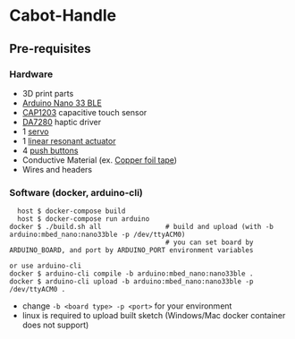 # Cabot-Handle

## Pre-requisites

### Hardware

- 3D print parts
- [Arduino Nano 33 BLE](https://store-usa.arduino.cc/products/arduino-nano-33-ble?selectedStore=us)
- [CAP1203](https://www.microchip.com/en-us/product/cap1203) capacitive touch sensor
- [DA7280](https://github.com/sparkfun/SparkFun_Qwiic_Haptic_Driver_DA7280_Arduino_Library) haptic driver
- 1 [servo](https://kondo-robot.com/product/03211)
- 1 [linear resonant actuator](https://tech.alpsalpine.com/e/products/detail/AFT14A903A/)
- 4 [push buttons](https://tech.alpsalpine.com/e/products/detail/SKRPABE010/)
- Conductive Material (ex. [Copper foil tape](https://www.adafruit.com/product/3483))
- Wires and headers

### Software (docker, arduino-cli)

```
  host $ docker-compose build
  host $ docker-compose run arduino
docker $ ./build.sh all                # build and upload (with -b arduino:mbed_nano:nano33ble -p /dev/ttyACM0)
                                       # you can set board by ARDUINO_BOARD, and port by ARDUINO_PORT environment variables

or use arduino-cli
docker $ arduino-cli compile -b arduino:mbed_nano:nano33ble .
docker $ arduino-cli upload -b arduino:mbed_nano:nano33ble -p /dev/ttyACM0 .
```
- change `-b <board type> -p <port>` for your environment
- linux is required to upload built sketch (Windows/Mac docker container does not support)
